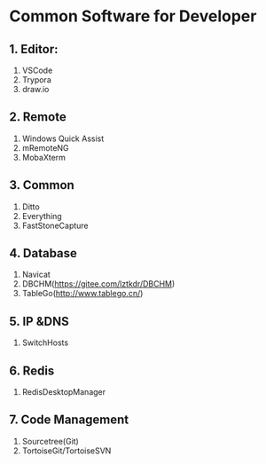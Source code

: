 # Common Software for Developer

## 1. Editor:
1. VSCode
2. Trypora
3. draw.io
## 2. Remote
1. Windows Quick Assist
2. mRemoteNG
3. MobaXterm
## 3. Common 
1. Ditto
2. Everything
3. FastStoneCapture
## 4. Database
1. Navicat
2. DBCHM(https://gitee.com/lztkdr/DBCHM)
3. TableGo(http://www.tablego.cn/)
## 5. IP &DNS
1. SwitchHosts
## 6. Redis
1. RedisDesktopManager
## 7. Code Management
1. Sourcetree(Git)
2. TortoiseGit/TortoiseSVN